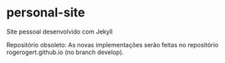 # personal-site
Site pessoal desenvolvido com Jekyll


Repositório obsoleto: As novas implementações serão feitas no repositório rogerogert.github.io (no branch develop).
